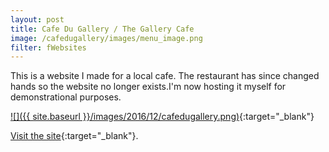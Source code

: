 ```yaml
---
layout: post
title: Cafe Du Gallery / The Gallery Cafe
image: /cafedugallery/images/menu_image.png
filter: fWebsites
---
```


This is a website I made for a local cafe. The restaurant has since changed hands so the website no longer exists.I'm now hosting it myself for demonstrational purposes.

[![]({{ site.baseurl }}/images/2016/12/cafedugallery.png)](../cafedugallery/){:target="_blank"}

[Visit the site](../cafedugallery/){:target="_blank"}.

